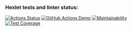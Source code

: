 ### Hexlet tests and linter status:
[![Actions Status](https://github.com/M1RRoN/python-project-50/workflows/hexlet-check/badge.svg)](https://github.com/M1RRoN/python-project-50/actions)
[![GitHub Actions Demo](https://github.com/M1RRoN/python-project-50/actions/workflows/github-actions-demo.yml/badge.svg)](https://github.com/M1RRoN/python-project-50/actions/workflows/github-actions-demo.yml)
[![Maintainability](https://api.codeclimate.com/v1/badges/d2f4d9e4f85b93802db9/maintainability)](https://codeclimate.com/github/M1RRoN/python-project-50/maintainability)
[![Test Coverage](https://api.codeclimate.com/v1/badges/d2f4d9e4f85b93802db9/test_coverage)](https://codeclimate.com/github/M1RRoN/python-project-50/test_coverage)
